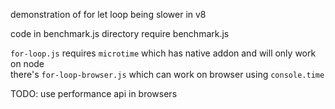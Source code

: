 demonstration of for let loop being slower in v8

code in benchmark.js directory require benchmark.js

`for-loop.js` requires `microtime` which has native addon and will only work on node  
there's `for-loop-browser.js` which can work on browser using `console.time`

TODO: use performance api in browsers


